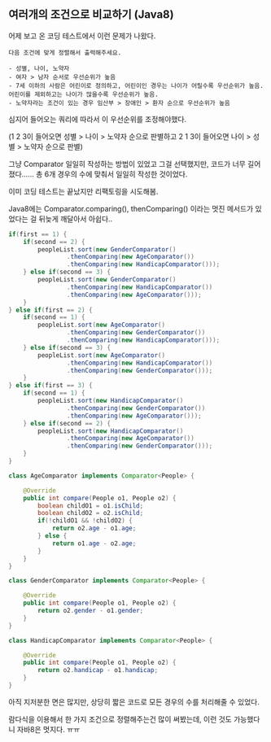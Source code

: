 ## 여러개의 조건으로 비교하기 (Java8)

어제 보고 온 코딩 테스트에서 이런 문제가 나왔다.

```
다음 조건에 맞게 정렬해서 출력해주세요.

- 성별, 나이, 노약자
- 여자 > 남자 순서로 우선순위가 높음
- 7세 이하의 사람은 어린이로 정의하고, 어린이인 경우는 나이가 어릴수록 우선순위가 높음. 어린이를 제외하고는 나이가 많을수록 우선순위가 높음.
- 노약자라는 조건이 있는 경우 임산부 > 장애인 > 환자 순으로 우선순위가 높음
```

심지어 들어오는 쿼리에 따라서 이 우선순위를 조정해야했다.

(1 2 3이 들어오면 성별 > 나이 > 노약자 순으로 판별하고 2 1 3이 들어오면 나이 > 성별 > 노약자 순으로 판별)

그냥 Comparator 일일히 작성하는 방법이 있었고 그걸 선택했지만, 코드가 너무 길어졌다...... 총 6개 경우의 수에 맞춰서 일일히 작성한 것이었다.

이미 코딩 테스트는 끝났지만 리팩토링을 시도해봄.

Java8에는 Comparator.comparing(), thenComparing() 이라는 멋진 메서드가 있었다는 걸 뒤늦게 깨달아서 아쉽다..

```java
if(first == 1) {
    if(second == 2) {
        peopleList.sort(new GenderComparator()
                .thenComparing(new AgeComparator())
                .thenComparing(new HandicapComparator()));
    } else if(second == 3) {
        peopleList.sort(new GenderComparator()
                .thenComparing(new HandicapComparator())
                .thenComparing(new AgeComparator()));
    }
} else if(first == 2) {
    if(second == 1) {
        peopleList.sort(new AgeComparator()
                .thenComparing(new GenderComparator())
                .thenComparing(new HandicapComparator()));
    } else if(second == 3) {
        peopleList.sort(new AgeComparator()
                .thenComparing(new HandicapComparator())
                .thenComparing(new GenderComparator()));
    }
} else if(first == 3) {
    if(second == 1) {
        peopleList.sort(new HandicapComparator()
                .thenComparing(new GenderComparator())
                .thenComparing(new AgeComparator()));
    } else if(second == 2) {
        peopleList.sort(new HandicapComparator()
                .thenComparing(new AgeComparator())
                .thenComparing(new GenderComparator()));
    }
}

class AgeComparator implements Comparator<People> {

    @Override
    public int compare(People o1, People o2) {
        boolean childO1 = o1.isChild;
        boolean childO2 = o2.isChild;
        if(!childO1 && !childO2) {
            return o2.age - o1.age;
        } else {
            return o1.age - o2.age;
        }
    }
}

class GenderComparator implements Comparator<People> {

    @Override
    public int compare(People o1, People o2) {
        return o2.gender - o1.gender;
    }
}

class HandicapComparator implements Comparator<People> {

    @Override
    public int compare(People o1, People o2) {
        return o2.handicap - o1.handicap;
    }
}
```

아직 지저분한 면은 많지만, 상당히 짧은 코드로 모든 경우의 수를 처리해줄 수 있었다.

람다식을 이용해서 한 가지 조건으로 정렬해주는건 많이 써봤는데, 이런 것도 가능했다니 자바8은 멋지다. ㅠㅠ

